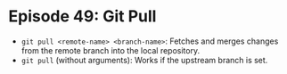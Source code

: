 # Episode 49: Git Pull

- `git pull <remote-name> <branch-name>`: Fetches and merges changes from the remote branch into the local repository.
- `git pull` (without arguments): Works if the upstream branch is set.